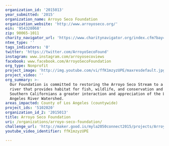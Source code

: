 ```yaml
---
organization_id: '2015013'
year_submitted: '2015'
organization_name: Arroyo Seco Foundation
organization_website: 'http://www.arroyoseco.org/'
ein: '954328068'
zip: 90065-1011
charity_navigator_url: 'https://www.charitynavigator.org/index.cfm?bay=search.profile&ein=954328068'
ntee_type: ''
tags_indicators: '0'
twitter: 'https://twitter.com/ArroyoSecoFound'
instagram: www.instagram.com/arroyosecoviews
facebook: www.facebook.com/ArroyoSecoFoundation
org_type: Nonprofit
project_image: 'http://img.youtube.com/vi/ffK1mzyzUPE/maxresdefault.jpg'
project_video: ''
org_summary: >-
  Our Foundation is committed to restoring the Arroyo Seco Stream to a living
  river that provides habitat for fish, wildlife, and conservation and provides
  Southern Californians a greater interaction and appreciation of the Los
  Angeles River Watershed.
areas_impacted: County of Los Angeles (countywide)
project_ids: '5102020'
organization_id_2: '2015013'
title: Arroyo Seco Foundation
uri: /organizations/arroyo-seco-foundation/
challenge_url: 'http://maker.good.is/myla2050connect2015/projects/ArroyoRiverParks.html'
youtube_video_identifier: ffK1mzyzUPE

---
```

